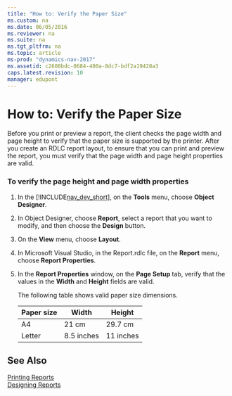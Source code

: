 ```yaml
---
title: "How to: Verify the Paper Size"
ms.custom: na
ms.date: 06/05/2016
ms.reviewer: na
ms.suite: na
ms.tgt_pltfrm: na
ms.topic: article
ms-prod: "dynamics-nav-2017"
ms.assetid: c2608bdc-0684-400a-8dc7-bdf2a19428a3
caps.latest.revision: 10
manager: edupont
---
```

# How to: Verify the Paper Size
Before you print or preview a report, the client checks the page width and page height to verify that the paper size is supported by the printer. After you create an RDLC report layout, to ensure that you can print and preview the report, you must verify that the page width and page height properties are valid.  
  
### To verify the page height and page width properties  
  
1.  In the [!INCLUDE[nav_dev_short](includes/nav_dev_short_md.md)], on the **Tools** menu, choose **Object Designer**.  
  
2.  In Object Designer, choose **Report**, select a report that you want to modify, and then choose the **Design** button.  
  
3.  On the **View** menu, choose **Layout**.  
  
4.  In Microsoft Visual Studio, in the Report.rdlc file, on the **Report** menu, choose **Report Properties**.  
  
5.  In the **Report Properties** window, on the **Page Setup** tab, verify that the values in the **Width** and **Height** fields are valid.  
  
     The following table shows valid paper size dimensions.  
  
    |Paper size|Width|Height|  
    |----------------|-----------|------------|  
    |A4|21 cm|29.7 cm|  
    |Letter|8.5 inches|11 inches|  
  
## See Also  
 [Printing Reports](Printing-Reports.md)   
 [Designing Reports](Designing-Reports.md)
